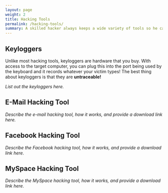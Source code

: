```yaml
---
layout: page
weight: 2
title: Hacking Tools
permalink: /hacking-tools/
summary: A skilled hacker always keeps a wide variety of tools so he can complete any task. Here you will find all the tools you will need to get the job done.
---
```

<h2>Keyloggers</h2>
<p>Unlike most hacking tools, keyloggers are hardware that you buy. With access to the target computer, you can plug this into the port being used by the keyboard and it records whatever your victim types! The best thing about keyloggers is that they are&nbsp;<strong>untraceable!</strong></p>
<p><em>List out the keyloggers here.</em></p>
<h2>E-Mail&nbsp;Hacking Tool</h2>
<p><em>Describe the e-mail hacking tool, how it works, and provide a download link here.</em></p>
<h2>Facebook Hacking Tool</h2>
<p><em>Describe the Facebook hacking tool, how it works, and provide a download link here.</em></p>
<h2>MySpace Hacking Tool</h2>
<p><em>Describe the MySpace hacking tool, how it works, and provide a download link here.</em></p>
